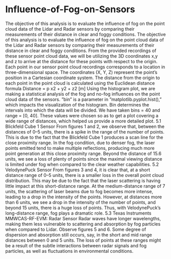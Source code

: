 # Influence-of-Fog-on-Sensors
The objective of this analysis is to evaluate the influence of fog on the point cloud data of the Lidar and Radar sensors by comparing their measurements of their distance in clear and foggy conditions.
The objective of this analysis is to evaluate the influence of fog on the point cloud data of
the Lidar and Radar sensors by comparing their measurements of their distance in clear and
foggy conditions. From the provided recordings of these sensor point cloud data, we will be
utilizing the 3D coordinates x,y and z to arrive at the distance for these points with respect
to the origin.
Each point in our sensor point cloud recordings corresponds to a location in three-dimensional
space. The coordinates (X, Y, Z) represent the point’s position in a Cartesian coordinate
system. The distance from the origin to each point in the point cloud is calculated using the
Euclidean distance formula
Distance =
p
x2 + y2 + z2 [m]
Using the histogram plot, we are making a statistical analysis of the fog and no-fog influences
on the point cloud data of the sensors. ”bin” is a parameter in ”matplotlib.pyplot.hist(),”
which impacts the visualization of the histogram. Bin determines the intervals into which
the data will be divided. We have taken bins = 40 and range = [0, 40]. These values were
chosen so as to get a plot covering a wide range of distances, which helped us provide a
more detailed plot.
5.1 Blickfeld Cube 1 Sensor
From figures 1 and 2, we observe that, between the distances of 0–5 units, there is a spike in
the range of the number of points. This is due to the fact that the Blickfeld Cube 1 produces
a scan line for the close proximity range. In the fog condition, due to denser fog, the laser
points emitted tend to make multiple reflections, producing much more point generation at
this close proximity range. Beyond the distance of 15.6 units, we see a loss of plenty of
points since the maximal viewing distance is limited under fog when compared to the clear
weather capabilities.
5.2 VelodynePuck Sensor
From figures 3 and 4, it is clear that, at a short distance range of 0–5 units, there is a
smaller loss in the overall point cloud distribution. This may be due to the fact that the
laser scattering is having little impact at this short-distance range. At the medium-distance
range of 7 units, the scattering of laser beams due to fog becomes more intense, leading to a
drop in the intensity of the points. However, at distances more than 6 units, we see a drop
in the intensity of the number of points, and beyond 15 units, there is a huge loss of points.
Thus, with VelodynePuck’s long-distance range, fog plays a dramatic role.
5.3 Texas Instruments MMWCAS-RF-EVM: Radar Sensor
Radar waves have longer wavelengths, making them less vulnerable to scattering and absorption
by fog particles when compared to Lidar. Observe figures 5 and 6. Some degree of
dispersion and absorption still occurs, say, in the short and mid range distances between 0
and 5 units. The loss of points at these ranges might be a result of the subtle interactions
between radar signals and fog particles, as well as fluctuations in environmental conditions.
